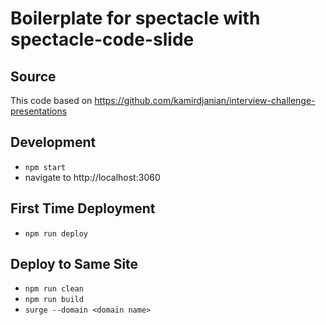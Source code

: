 # Boilerplate for spectacle with spectacle-code-slide

## Source

This code based on https://github.com/kamirdjanian/interview-challenge-presentations

## Development
* `npm start`
* navigate to http://localhost:3060

## First Time Deployment
* `npm run deploy`

## Deploy to Same Site
* `npm run clean`
* `npm run build`
* `surge --domain <domain name>`
